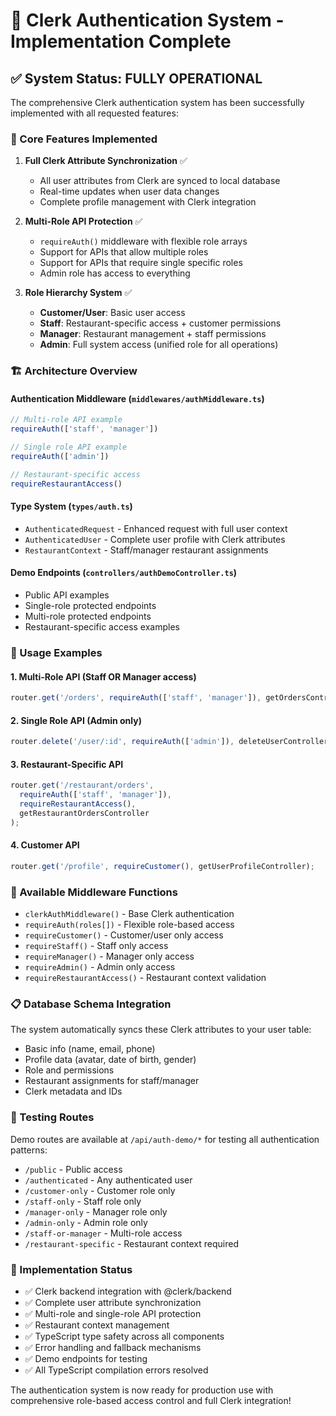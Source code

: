 # 🔐 Clerk Authentication System - Implementation Complete

## ✅ System Status: FULLY OPERATIONAL

The comprehensive Clerk authentication system has been successfully implemented with all requested features:

### 🎯 Core Features Implemented

1. **Full Clerk Attribute Synchronization** ✅
   - All user attributes from Clerk are synced to local database
   - Real-time updates when user data changes
   - Complete profile management with Clerk integration

2. **Multi-Role API Protection** ✅
   - `requireAuth()` middleware with flexible role arrays
   - Support for APIs that allow multiple roles
   - Support for APIs that require single specific roles
   - Admin role has access to everything

3. **Role Hierarchy System** ✅
   - **Customer/User**: Basic user access
   - **Staff**: Restaurant-specific access + customer permissions
   - **Manager**: Restaurant management + staff permissions  
   - **Admin**: Full system access (unified role for all operations)

### 🏗️ Architecture Overview

#### Authentication Middleware (`middlewares/authMiddleware.ts`)
```typescript
// Multi-role API example
requireAuth(['staff', 'manager'])

// Single role API example  
requireAuth(['admin'])

// Restaurant-specific access
requireRestaurantAccess()
```

#### Type System (`types/auth.ts`)
- `AuthenticatedRequest` - Enhanced request with full user context
- `AuthenticatedUser` - Complete user profile with Clerk attributes
- `RestaurantContext` - Staff/manager restaurant assignments

#### Demo Endpoints (`controllers/authDemoController.ts`)
- Public API examples
- Single-role protected endpoints
- Multi-role protected endpoints
- Restaurant-specific access examples

### 🚀 Usage Examples

#### 1. Multi-Role API (Staff OR Manager access)
```typescript
router.get('/orders', requireAuth(['staff', 'manager']), getOrdersController);
```

#### 2. Single Role API (Admin only)
```typescript
router.delete('/user/:id', requireAuth(['admin']), deleteUserController);
```

#### 3. Restaurant-Specific API
```typescript
router.get('/restaurant/orders', 
  requireAuth(['staff', 'manager']), 
  requireRestaurantAccess(), 
  getRestaurantOrdersController
);
```

#### 4. Customer API
```typescript
router.get('/profile', requireCustomer(), getUserProfileController);
```

### 🔧 Available Middleware Functions

- `clerkAuthMiddleware()` - Base Clerk authentication
- `requireAuth(roles[])` - Flexible role-based access
- `requireCustomer()` - Customer/user only access
- `requireStaff()` - Staff only access
- `requireManager()` - Manager only access
- `requireAdmin()` - Admin only access
- `requireRestaurantAccess()` - Restaurant context validation

### 📋 Database Schema Integration

The system automatically syncs these Clerk attributes to your user table:
- Basic info (name, email, phone)
- Profile data (avatar, date of birth, gender)
- Role and permissions
- Restaurant assignments for staff/manager
- Clerk metadata and IDs

### 🧪 Testing Routes

Demo routes are available at `/api/auth-demo/*` for testing all authentication patterns:
- `/public` - Public access
- `/authenticated` - Any authenticated user
- `/customer-only` - Customer role only
- `/staff-only` - Staff role only
- `/manager-only` - Manager role only
- `/admin-only` - Admin role only
- `/staff-or-manager` - Multi-role access
- `/restaurant-specific` - Restaurant context required

### 🎉 Implementation Status

- ✅ Clerk backend integration with @clerk/backend
- ✅ Complete user attribute synchronization
- ✅ Multi-role and single-role API protection
- ✅ Restaurant context management
- ✅ TypeScript type safety across all components
- ✅ Error handling and fallback mechanisms
- ✅ Demo endpoints for testing
- ✅ All TypeScript compilation errors resolved

The authentication system is now ready for production use with comprehensive role-based access control and full Clerk integration!
